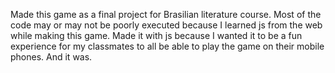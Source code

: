 Made this game as a final project for Brasilian literature course.
Most of the code may or may not be poorly executed because I learned js from the web while making this game.
Made it with js because I wanted it to be a fun experience for my classmates to all be able to play the game on their mobile phones.
And it was.
